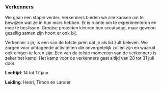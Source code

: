 ### Verkenners
We gaan een stapje verder. Verkenners bieden we alle kansen om te bewijzen wat ze in hun mars hebben. Er is ruimte om te experimenteren en mee te beslissen. Grootse projecten kleuren hun scoutsdag, maar gewoon gezellig samen zijn hoort er ook bij.

Verkenner zijn, is een van de tofste jaren dat je als lid zult beleven.  We zorgen voor uitdagende activiteiten die onvergetelijk zullen zijn en waaruit ook dingen te leren zijn. Een van de tofste momenten van de verkenners is zeker het kamp! Het kamp voor de verkenners gaat altijd van 20 tot 31 juli door.

**Leeftijd**: 14 tot 17 jaar

**Leiding**: Henri, Timon en Lander
